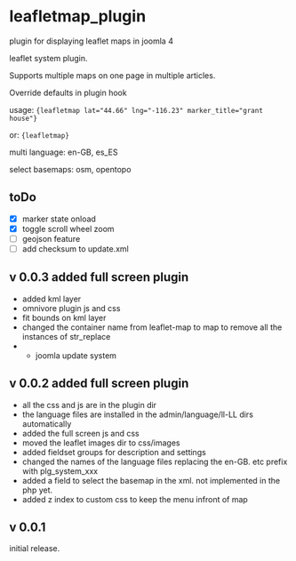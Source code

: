 # leafletmap_plugin
plugin for displaying leaflet maps in joomla 4

leaflet system plugin. 

Supports multiple maps on one page in multiple articles.

Override defaults in plugin hook

usage: `{leafletmap lat="44.66" lng="-116.23" marker_title="grant house"}`

or: `{leafletmap}`

multi language: en-GB, es_ES

select basemaps: osm, opentopo

## toDo

- [x] marker state onload
- [x] toggle scroll wheel zoom
- [ ] geojson feature
- [ ] add checksum to update.xml

## v 0.0.3 added full screen plugin

- added kml layer
- omnivore plugin js and css
- fit bounds on kml layer
- changed the container name from leaflet-map to map to remove all the instances of str_replace
- + joomla update system

## v 0.0.2 added full screen plugin

- all the css and js are in the plugin dir
- the language files are installed in the admin/language/ll-LL dirs automatically
- added the full screen js and css
- moved the leaflet images dir to css/images
- added fieldset groups for description and settings
- changed the names of the language files replacing the en-GB. etc prefix with plg_system_xxx
- added a field to select the basemap in the xml. not implemented in the php yet.
- added z index to custom css to keep the menu infront of map

## v 0.0.1

initial release.
